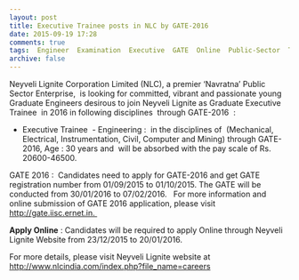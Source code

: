 ```yaml
---
layout: post
title: Executive Trainee posts in NLC by GATE-2016   
date: 2015-09-19 17:28
comments: true
tags:  Engineer  Examination  Executive  GATE  Online  Public-Sector  Trainee 
archive: false
---
```

Neyveli Lignite Corporation Limited (NLC), a premier ‘Navratna’ Public Sector Enterprise,  is looking for committed, vibrant and passionate young Graduate Engineers desirous to join Neyveli Lignite as Graduate Executive Trainee  in 2016 in following disciplines  through GATE-2016  :

- Executive Trainee  - Engineering :  in the disciplines of  (Mechanical, Electrical, Instrumentation, Civil, Computer and Mining) through GATE-2016, Age : 30 years and  will be absorbed with the pay scale of Rs. 20600-46500. 

GATE 2016 :  Candidates need to apply for GATE-2016 and get GATE 
registration number from 01/09/2015 to 01/10/2015. The GATE will be 
conducted from 30/01/2016 to 07/02/2016.   For more information and 
online submission of GATE 2016 application, please visit  http://gate.iisc.ernet.in.  

**Apply Online** : Candidates will be required to apply Online through Neyveli Lignite Website from 23/12/2015 to 20/01/2016. 

For more details, please visit Neyveli Lignite website at <http://www.nlcindia.com/index.php?file_name=careers>

